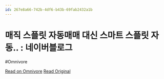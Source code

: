 ```yaml
---
id: 267e8a66-742b-4df6-b43b-69fab2432a1b
---
```


# 매직 스플릿 자동매매 대신 스마트 스플릿 자동.. : 네이버블로그
#Omnivore
 
[Read on Omnivore](https://omnivore.app/me/-1930402aec7)
[Read Original](https://blog.naver.com/zacra/223534417235)
 
